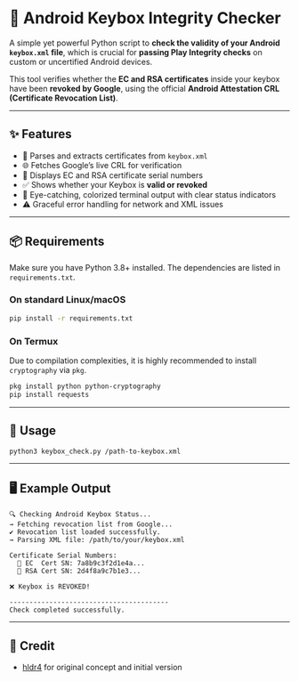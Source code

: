 # 🔐 Android Keybox Integrity Checker

A simple yet powerful Python script to **check the validity of your Android `keybox.xml` file**, which is crucial for **passing Play Integrity checks** on custom or uncertified Android devices.

This tool verifies whether the **EC and RSA certificates** inside your keybox have been **revoked by Google**, using the official **Android Attestation CRL (Certificate Revocation List)**.

---

## ✨ Features

- 🧩 Parses and extracts certificates from `keybox.xml`
- 🌐 Fetches Google’s live CRL for verification
- 🔎 Displays EC and RSA certificate serial numbers
- ✅ Shows whether your Keybox is **valid or revoked**
- 🎨 Eye-catching, colorized terminal output with clear status indicators
- ⚠️ Graceful error handling for network and XML issues

---

## 📦 Requirements

Make sure you have Python 3.8+ installed. The dependencies are listed in `requirements.txt`.

### On standard Linux/macOS

```sh
pip install -r requirements.txt
```

### On Termux

Due to compilation complexities, it is highly recommended to install `cryptography` via `pkg`.

```sh
pkg install python python-cryptography
pip install requests
```
---

## 🚀 Usage

```sh
python3 keybox_check.py /path-to-keybox.xml
```
---

## 🖥️ Example Output

```
🔍 Checking Android Keybox Status...
→ Fetching revocation list from Google...
✔ Revocation list loaded successfully.
→ Parsing XML file: /path/to/your/keybox.xml

Certificate Serial Numbers:
  🔹 EC  Cert SN: 7a8b9c3f2d1e4a...
  🔹 RSA Cert SN: 2d4f8a9c7b1e3...

❌ Keybox is REVOKED!

----------------------------------------
Check completed successfully.
```

---

## 🙌 Credit
- [hldr4](https://gist.github.com/hldr4/b933f584b2e2c3088bcd56eb056587f8) for original concept and initial version
